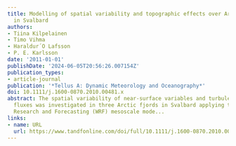 ```yaml
---
title: Modelling of spatial variability and topographic effects over Arctic fjords
  in Svalbard
authors:
- Tiina Kilpelainen
- Timo Vihma
- Haraldur´O Lafsson
- P. E. Karlsson
date: '2011-01-01'
publishDate: '2024-06-05T20:56:26.007154Z'
publication_types:
- article-journal
publication: '*Tellus A: Dynamic Meteorology and Oceanography*'
doi: 10.1111/j.1600-0870.2010.00481.x
abstract: The spatial variability of near-surface variables and turbulent surface
  fluxes was investigated in three Arctic fjords in Svalbard applying the Weather
  Research and Forecasting (WRF) mesoscale mode...
links:
- name: URL
  url: https://www.tandfonline.com/doi/full/10.1111/j.1600-0870.2010.00481.x
---
```

